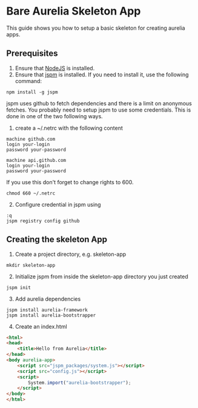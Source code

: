 # Bare Aurelia Skeleton App
This guide shows you how to setup a basic skeleton for creating aurelia apps. 

## Prerequisites
1. Ensure that [NodeJS](http://nodejs.org/) is installed.
2. Ensure that [jspm](http://jspm.io/) is installed. If you need to install it, use the following command:

```npm install -g jspm```

jspm uses github to fetch dependencies and there is a limit on anonymous fetches. You probably need to setup 
jspm to use some credentials. This is done in one of the two following ways.
 
1. create a ~/.netrc with the following content
```
machine github.com
login your-login
password your-password

machine api.github.com
login your-login
password your-password
```
If you use this don't forget to change rights to 600.
```shell
chmod 660 ~/.netrc
```

2. Configure credential in jspm using
```
:q
jspm registry config github
```

## Creating the skeleton App
1. Create a project directory, e.g. skeleton-app

```shell
mkdir skeleton-app
```

2. Initialize jspm from inside the skeleton-app directory you just created

```shell
jspm init
```

3. Add aurelia dependencies

```shell
jspm install aurelia-framework
jspm install aurelia-bootstrapper
```

4. Create an index.html

```html
<html>
<head>
    <title>Hello from Aurelia</title>
</head>
<body aurelia-app>
    <script src="jspm_packages/system.js"></script>
    <script src="config.js"></script>
    <script>
        System.import("aurelia-bootstrapper");        
    </script>
</body>
</html>
```